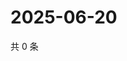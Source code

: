 # 2025-06-20

共 0 条

<!-- BEGIN ZHIHUVIDEO -->
<!-- 最后更新时间 Fri Jun 20 2025 11:42:20 GMT+0800 (China Standard Time) -->

<!-- END ZHIHUVIDEO -->
